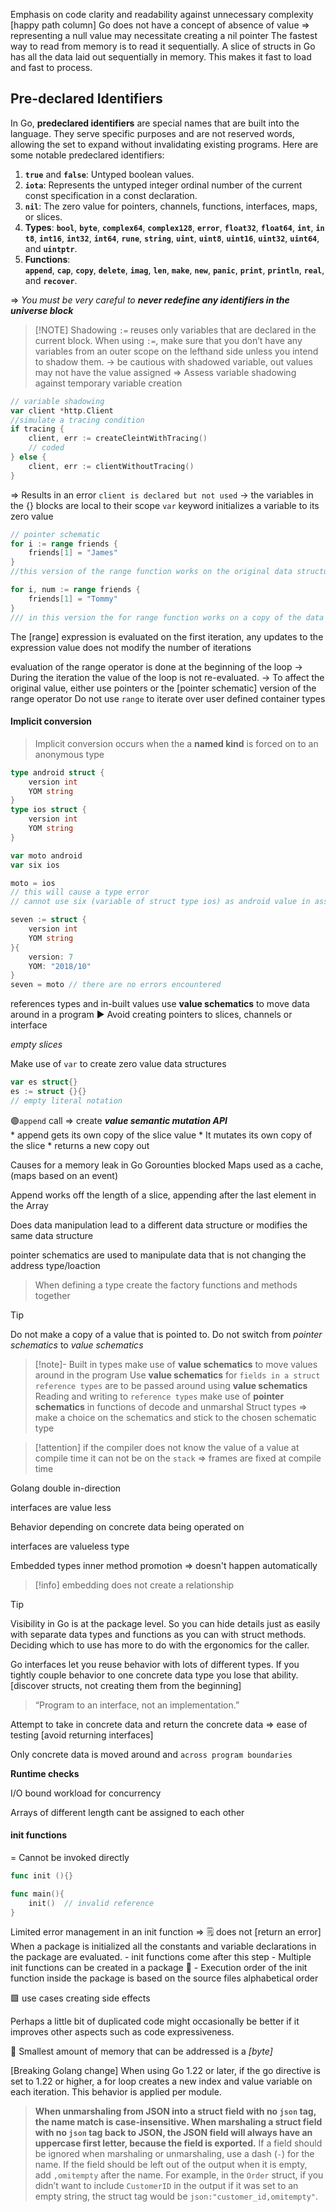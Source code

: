  Emphasis on code clarity and readability against unnecessary complexity
 [happy path column]
Go does not have a concept of absence of value ⇒ representing a null value may necessitate creating a nil pointer
The fastest way to read from memory is to read it sequentially. A slice of structs in Go has all the data laid out sequentially in memory. This makes it fast to load and fast to process.
## Pre-declared Identifiers 

In Go, **predeclared identifiers** are special names that are built into the language. They serve specific purposes and are not reserved words, allowing the set to expand without invalidating existing programs. Here are some notable predeclared identifiers:

1. **`true`** and **`false`**: Untyped boolean values.
2. **`iota`**: Represents the untyped integer ordinal number of the current const specification in a const declaration.
3. **`nil`**: The zero value for pointers, channels, functions, interfaces, maps, or slices.
4. **Types**: **`bool`**, **`byte`**, **`complex64`**, **`complex128`**, **`error`**, **`float32`**, **`float64`**, **`int`**, **`int8`**, **`int16`**, **`int32`**, **`int64`**, **`rune`**, **`string`**, **`uint`**, **`uint8`**, **`uint16`**, **`uint32`**, **`uint64`**, and **`uintptr`**.
5. **Functions**: <span class="purple"> **`append`**</span>, **`cap`**, **`copy`**, **`delete`**, **`imag`**, **`len`**, **`make`**, **`new`**, **`panic`**, **`print`**, **`println`**, **`real`**, and **`recover`**.

⇒ _You must be very careful to **never redefine any identifiers in the universe block**_


> [!NOTE] Shadowing
>  `:=` reuses only variables that are declared in the current block. When using `:=`, make sure that you don’t have any variables from an outer scope on the lefthand side unless you intend to shadow them.
> 	 -> be cautious with shadowed variable, out values may not have the value assigned
> 	 => Assess variable shadowing against temporary variable creation


```go 
// variable shadowing
var client *http.Client
//simulate a tracing condition
if tracing {
	client, err := createCleintWithTracing()
	// coded
} else {
	client, err := clientWithoutTracing()
}

```
 => Results in an error `client is declared but not used`
	  -> the variables in the {} blocks are local to their scope
`var` keyword initializes a variable to its zero value

```go
// pointer schematic
for i := range friends {
	friends[1] = "James"
}
//this version of the range function works on the original data structure

for i, num := range friends {
	friends[1] = "Tommy"
}
/// in this version the for range function works on a copy of the data
```

The [range] expression is evaluated on the first iteration, any updates to the expression value does not modify the number of iterations

evaluation of the range operator is done at the beginning of the loop
	-> During the iteration the value of the loop is not re-evaluated.
	-> To affect the original value, either use pointers or the [pointer schematic] version of the range operator
Do not use `range` to iterate over user defined container types

#### Implicit conversion 

> Implicit conversion occurs when the a __named kind__ is forced on to an anonymous type

```go 
type android struct {
	version int
	YOM string
}
type ios struct {
	version int
	YOM string
}

var moto android
var six ios

moto = ios 
// this will cause a type error
// cannot use six (variable of struct type ios) as android value in assignment

seven := struct {
	version int
	YOM string
}{
	version: 7
	YOM: "2018/10" 
}
seven = moto // there are no errors encountered
```


references types and in-built values use __value schematics__ to move data around in a program
▶️ Avoid creating pointers to slices, channels or interface

_empty slices_

Make use of `var` to create zero value data structures

```go
var es struct{} 
es := struct {}{}
// empty literal notation
```

🟣`append` call => create *__value semantic mutation API__*  
	* append gets its own copy of the slice value
	* It mutates its own copy of the slice
	* returns a new copy out 

Causes for a memory leak in Go
	Gorounties blocked 
		Maps used as a cache, (maps based on an event)

Append works off the length of a slice, appending after the last element in the Array


Does data manipulation lead to a different data structure or modifies the same data structure

pointer schematics are used to manipulate data that is not changing the address type/loaction

> When defining a type create the factory functions and methods together

> [!tip]
> Do not make a copy of a value that is pointed to.
> Do not switch from _pointer schematics_ to _value schematics_ 



> [!note]-  Built in types 
> make use of __value schematics__ to move values around in the program
> Use __value schematics__ for `fields in a struct` 
> `reference types` are to be passed around using __value schematics__
> Reading and writing to `reference types` make use of __pointer schematics__ in functions of decode and unmarshal 
> Struct types => make a choice on the schematics and stick to the chosen schematic type


> [!attention]
>  if the compiler does not know the value of a value at compile time it can not be on the `stack` => frames are fixed at compile time

Golang double in-direction

interfaces are value less 

Behavior depending on concrete data being operated on

interfaces are valueless type  

Embedded types inner method promotion => doesn't happen automatically 

>[!info]
>embedding does not create a relationship

>[!tip]
>Visibility in Go is at the package level. So you can hide details just as easily with separate data types and functions as you can with struct methods. Deciding which to use has more to do with the ergonomics for the caller.
>
Go interfaces let you reuse behavior with lots of different types. If you tightly couple behavior to one concrete data type you lose that ability.[discover structs, not creating them from the beginning]
>	“Program to an interface, not an implementation.”


Attempt to take in concrete data and return the concrete data => ease of testing [avoid returning interfaces]

Only concrete data is moved around and `across program boundaries`

__Runtime checks__




I/O bound workload for concurrency

Arrays of different length cant be assigned to each other

#### init functions
= Cannot be invoked directly
```go
func init (){}

func main(){
	init()  // invalid reference
}
```
Limited error management in an init function => 🗒️ does not [return an error]
When a package is initialized all the constants  and variable declarations in the package are evaluated. 
	- init functions come after this step
	- Multiple init functions can be created in a package
		🔷 - Execution order of the init function inside the package is based on the source files alphabetical order

🟩 use cases
	creating side effects





Perhaps a little bit of duplicated code might occasionally be better if it improves other aspects such as code expressiveness.

🔷 Smallest amount of memory that can be addressed is a *[byte]*


[Breaking Golang change]
	When using Go 1.22 or later, if the go directive is set to 1.22 or higher, a for loop creates a new index and value variable on each iteration. This behavior is applied per module.

>**When unmarshaling from JSON into a struct field with no `json` tag, the name match is case-insensitive. When marshaling a struct field with no `json` tag back to JSON, the JSON field will always have an uppercase first letter, because the field is exported.**
>If a field should be ignored when marshaling or unmarshaling, use a dash (`-`) for the name. If the field should be left out of the output when it is empty, add `,omitempty` after the name. For example, in the `Order` struct, if you didn’t want to include `CustomerID` in the output if it was set to an empty string, the struct tag would be `json:"customer_id,omitempty"`.

